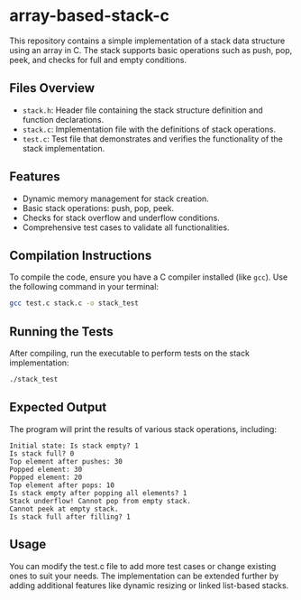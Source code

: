 # array-based-stack-c
This repository contains a simple implementation of a stack data structure using an array in C. The stack supports basic operations such as push, pop, peek, and checks for full and empty conditions.

## Files Overview

- `stack.h`: Header file containing the stack structure definition and function declarations.
- `stack.c`: Implementation file with the definitions of stack operations.
- `test.c`: Test file that demonstrates and verifies the functionality of the stack implementation.

## Features

- Dynamic memory management for stack creation.
- Basic stack operations: push, pop, peek.
- Checks for stack overflow and underflow conditions.
- Comprehensive test cases to validate all functionalities.

## Compilation Instructions

To compile the code, ensure you have a C compiler installed (like `gcc`). Use the following command in your terminal:

```bash
gcc test.c stack.c -o stack_test
```

## Running the Tests
After compiling, run the executable to perform tests on the stack implementation:
```bash
./stack_test
```
## Expected Output
The program will print the results of various stack operations, including:
```
Initial state: Is stack empty? 1
Is stack full? 0
Top element after pushes: 30
Popped element: 30
Popped element: 20
Top element after pops: 10
Is stack empty after popping all elements? 1
Stack underflow! Cannot pop from empty stack.
Cannot peek at empty stack.
Is stack full after filling? 1
```

## Usage
You can modify the test.c file to add more test cases or change existing ones to suit your needs. The implementation can be extended further by adding additional features like dynamic resizing or linked list-based stacks.
